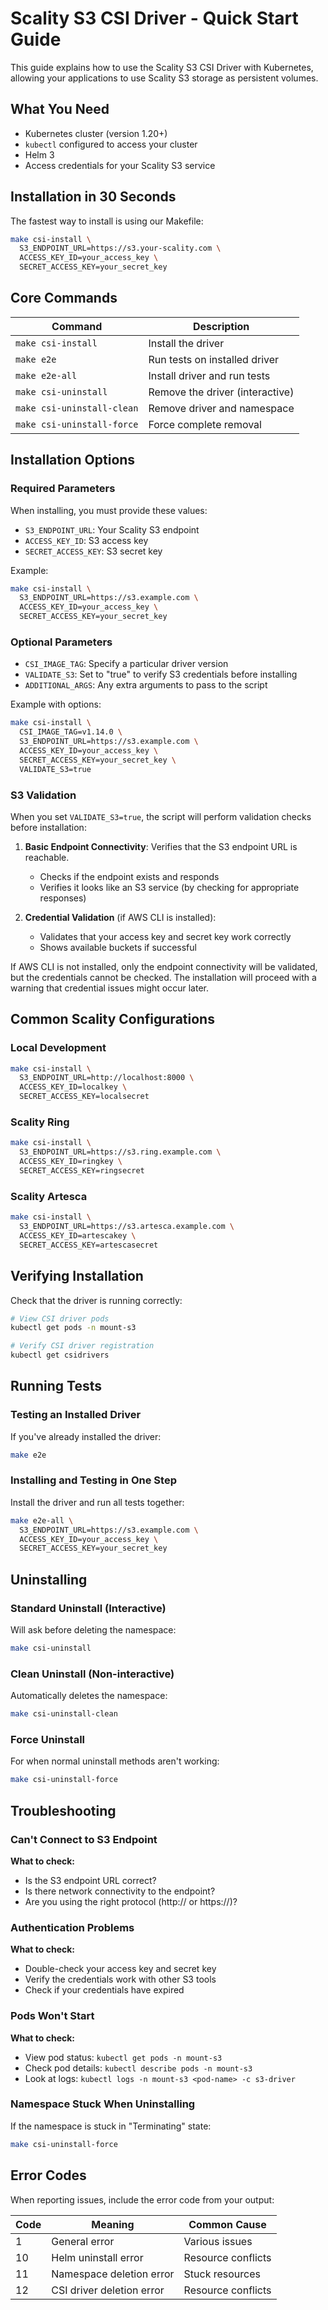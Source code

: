 # Scality S3 CSI Driver - Quick Start Guide

This guide explains how to use the Scality S3 CSI Driver with Kubernetes, allowing your applications to use Scality S3 storage as persistent volumes.

## What You Need

- Kubernetes cluster (version 1.20+)
- `kubectl` configured to access your cluster
- Helm 3
- Access credentials for your Scality S3 service

## Installation in 30 Seconds

The fastest way to install is using our Makefile:

```bash
make csi-install \
  S3_ENDPOINT_URL=https://s3.your-scality.com \
  ACCESS_KEY_ID=your_access_key \
  SECRET_ACCESS_KEY=your_secret_key
```

## Core Commands

| Command | Description |
|---------|-------------|
| `make csi-install` | Install the driver |
| `make e2e` | Run tests on installed driver |
| `make e2e-all` | Install driver and run tests |
| `make csi-uninstall` | Remove the driver (interactive) |
| `make csi-uninstall-clean` | Remove driver and namespace |
| `make csi-uninstall-force` | Force complete removal |

## Installation Options

### Required Parameters

When installing, you must provide these values:

- `S3_ENDPOINT_URL`: Your Scality S3 endpoint
- `ACCESS_KEY_ID`: S3 access key
- `SECRET_ACCESS_KEY`: S3 secret key

Example:
```bash
make csi-install \
  S3_ENDPOINT_URL=https://s3.example.com \
  ACCESS_KEY_ID=your_access_key \
  SECRET_ACCESS_KEY=your_secret_key
```

### Optional Parameters

- `CSI_IMAGE_TAG`: Specify a particular driver version
- `VALIDATE_S3`: Set to "true" to verify S3 credentials before installing
- `ADDITIONAL_ARGS`: Any extra arguments to pass to the script

Example with options:
```bash
make csi-install \
  CSI_IMAGE_TAG=v1.14.0 \
  S3_ENDPOINT_URL=https://s3.example.com \
  ACCESS_KEY_ID=your_access_key \
  SECRET_ACCESS_KEY=your_secret_key \
  VALIDATE_S3=true
```

### S3 Validation

When you set `VALIDATE_S3=true`, the script will perform validation checks before installation:

1. **Basic Endpoint Connectivity**: Verifies that the S3 endpoint URL is reachable.
   - Checks if the endpoint exists and responds
   - Verifies it looks like an S3 service (by checking for appropriate responses)

2. **Credential Validation** (if AWS CLI is installed):
   - Validates that your access key and secret key work correctly
   - Shows available buckets if successful

If AWS CLI is not installed, only the endpoint connectivity will be validated, but the credentials cannot be checked. The installation will proceed with a warning that credential issues might occur later.

## Common Scality Configurations

### Local Development

```bash
make csi-install \
  S3_ENDPOINT_URL=http://localhost:8000 \
  ACCESS_KEY_ID=localkey \
  SECRET_ACCESS_KEY=localsecret
```

### Scality Ring

```bash
make csi-install \
  S3_ENDPOINT_URL=https://s3.ring.example.com \
  ACCESS_KEY_ID=ringkey \
  SECRET_ACCESS_KEY=ringsecret
```

### Scality Artesca

```bash
make csi-install \
  S3_ENDPOINT_URL=https://s3.artesca.example.com \
  ACCESS_KEY_ID=artescakey \
  SECRET_ACCESS_KEY=artescasecret
```

## Verifying Installation

Check that the driver is running correctly:

```bash
# View CSI driver pods
kubectl get pods -n mount-s3

# Verify CSI driver registration
kubectl get csidrivers
```

## Running Tests

### Testing an Installed Driver

If you've already installed the driver:

```bash
make e2e
```

### Installing and Testing in One Step

Install the driver and run all tests together:

```bash
make e2e-all \
  S3_ENDPOINT_URL=https://s3.example.com \
  ACCESS_KEY_ID=your_access_key \
  SECRET_ACCESS_KEY=your_secret_key
```

## Uninstalling

### Standard Uninstall (Interactive)

Will ask before deleting the namespace:

```bash
make csi-uninstall
```

### Clean Uninstall (Non-interactive)

Automatically deletes the namespace:

```bash
make csi-uninstall-clean
```

### Force Uninstall

For when normal uninstall methods aren't working:

```bash
make csi-uninstall-force
```

## Troubleshooting

### Can't Connect to S3 Endpoint

**What to check:**
- Is the S3 endpoint URL correct?
- Is there network connectivity to the endpoint?
- Are you using the right protocol (http:// or https://)?

### Authentication Problems

**What to check:**
- Double-check your access key and secret key
- Verify the credentials work with other S3 tools
- Check if your credentials have expired

### Pods Won't Start

**What to check:**
- View pod status: `kubectl get pods -n mount-s3`
- Check pod details: `kubectl describe pods -n mount-s3`
- Look at logs: `kubectl logs -n mount-s3 <pod-name> -c s3-driver`

### Namespace Stuck When Uninstalling

If the namespace is stuck in "Terminating" state:

```bash
make csi-uninstall-force
```

## Error Codes

When reporting issues, include the error code from your output:

| Code | Meaning | Common Cause |
|------|---------|--------------|
| 1    | General error | Various issues |
| 10   | Helm uninstall error | Resource conflicts |
| 11   | Namespace deletion error | Stuck resources |
| 12   | CSI driver deletion error | Resource conflicts |
